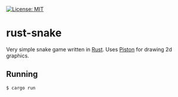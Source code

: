 [![License: MIT](https://img.shields.io/badge/License-MIT-yellow.svg)](https://github.com/stewartallen/rust-snake/blob/master/LICENSE)

# rust-snake
Very simple snake game written in [Rust](https://www.rust-lang.org). Uses [Piston](https://www.piston.rs/) for drawing 
2d graphics.

## Running
```bash
$ cargo run
```

